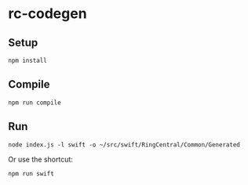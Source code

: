 # rc-codegen


## Setup

```
npm install
```


## Compile

```
npm run compile
```


## Run

```
node index.js -l swift -o ~/src/swift/RingCentral/Common/Generated
```

Or use the shortcut:

```
npm run swift
```
